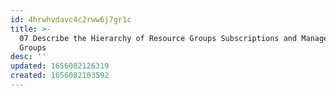 ```yaml
---
id: 4hrwhvdavc4c2rww6j7gr1c
title: >-
  07 Describe the Hierarchy of Resource Groups Subscriptions and Management
  Groups
desc: ''
updated: 1656082126319
created: 1656082103592
---
```


